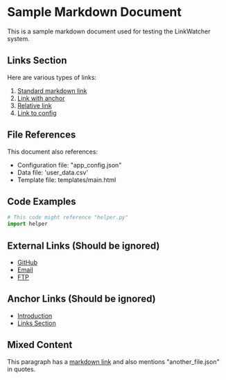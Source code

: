 # Sample Markdown Document

This is a sample markdown document used for testing the LinkWatcher system.

## Links Section

Here are various types of links:

1. [Standard markdown link](target_file.txt)
2. [Link with anchor](document.md#section)
3. [Relative link](../other/file.md)
4. [Link to config](config/settings.yaml)

## File References

This document also references:
- Configuration file: "app_config.json"
- Data file: 'user_data.csv'
- Template file: templates/main.html

## Code Examples

```python
# This code might reference "helper.py"
import helper
```

## External Links (Should be ignored)

- [GitHub](https://github.com)
- [Email](mailto:test@example.com)
- [FTP](ftp://files.example.com)

## Anchor Links (Should be ignored)

- [Introduction](#introduction)
- [Links Section](#links-section)

## Mixed Content

This paragraph has a [markdown link](mixed.txt) and also mentions "another_file.json" in quotes.

